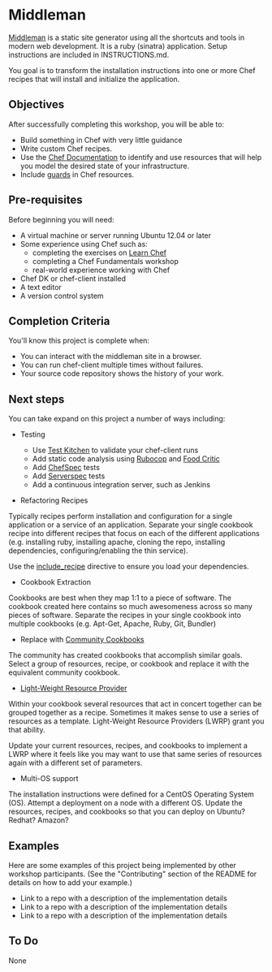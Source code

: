 # Middleman

[Middleman](http://middlemanapp.com/) is a static site generator using all the shortcuts and tools in modern web development. It is a ruby (sinatra) application. Setup instructions are included in INSTRUCTIONS.md.

You goal is to transform the installation instructions into one or more Chef recipes that will install and initialize the application.

## Objectives

After successfully completing this workshop, you will be able to:

* Build something in Chef with very little guidance
* Write custom Chef recipes.
* Use the [Chef Documentation](http://docs.opscode.com) to identify and use resources that will help you model the desired state of your infrastructure.
* Include [guards](http://docs.getchef.com/chef/resources.html#guards) in Chef resources.

## Pre-requisites

Before beginning you will need:

* A virtual machine or server running Ubuntu 12.04 or later
* Some experience using Chef such as:
  * completing the exercises on [Learn Chef](http://learn.getchef.com)
  * completing a Chef Fundamentals workshop
  * real-world experience working with Chef
* Chef DK or chef-client installed
* A text editor
* A version control system

## Completion Criteria

You'll know this project is complete when:

* You can interact with the middleman site in a browser.
* You can run chef-client multiple times without failures.
* Your source code repository shows the history of your work.

## Next steps

You can take expand on this project a number of ways including:

* Testing
  * Use [Test Kitchen](http://kitchen.ci) to validate your chef-client runs
  * Add static code analysis using [Rubocop](https://github.com/bbatsov/rubocop) and [Food Critic](foodcritic.io)
  * Add [ChefSpec](http://sethvargo.github.io/chefspec/) tests
  * Add [Serverspec](http://serverspec.org/) tests
  * Add a continuous integration server, such as Jenkins

* Refactoring Recipes

Typically recipes perform installation and configuration for a single application or a service of an application. Separate your single cookbook recipe into different recipes that focus on each of the different applications (e.g. installing ruby, installing apache, cloning the repo, installing dependencies, configuring/enabling the thin service).

Use the [include_recipe](https://docs.getchef.com/essentials_cookbook_recipes.html#include-recipes) directive to ensure you load your dependencies.

* Cookbook Extraction

Cookbooks are best when they map 1:1 to a piece of software. The cookbook created here contains so much awesomeness across so many pieces of software. Separate the recipes in your single cookbook into multiple cookbooks (e.g. Apt-Get, Apache, Ruby, Git, Bundler)

* Replace with [Community Cookbooks](http://supermarket.getchef.com)

The community has created cookbooks that accomplish similar goals. Select a group of resources, recipe, or cookbook and replace it with the equivalent community cookbook.

* [Light-Weight Resource Provider](https://docs.getchef.com/lwrp.html)

Within your cookbook several resources that act in concert together can be grouped together as a recipe. Sometimes it makes sense to use a series of resources as a template. Light-Weight Resource Providers (LWRP) grant you that ability.

Update your current resources, recipes, and cookbooks to implement a LWRP where it feels like you may want to use that same series of resources again with a different set of parameters.

* Multi-OS support

The installation instructions were defined for a CentOS Operating System (OS). Attempt a deployment on a node with a different OS. Update the resources, recipes, and cookbooks so that you can deploy on Ubuntu? Redhat? Amazon?

## Examples

Here are some examples of this project being implemented by other workshop participants.  (See the "Contributing" section of the README for details on how to add your example.)

* Link to a repo with a description of the implementation details
* Link to a repo with a description of the implementation details
* Link to a repo with a description of the implementation details

## To Do

None